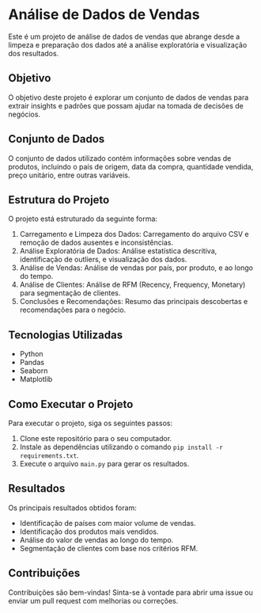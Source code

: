 # Análise de Dados de Vendas

Este é um projeto de análise de dados de vendas que abrange desde a limpeza e preparação dos dados até a análise exploratória e visualização dos resultados.

## Objetivo

O objetivo deste projeto é explorar um conjunto de dados de vendas para extrair insights e padrões que possam ajudar na tomada de decisões de negócios.

## Conjunto de Dados

O conjunto de dados utilizado contém informações sobre vendas de produtos, incluindo o país de origem, data da compra, quantidade vendida, preço unitário, entre outras variáveis.

## Estrutura do Projeto

O projeto está estruturado da seguinte forma:

1. Carregamento e Limpeza dos Dados: Carregamento do arquivo CSV e remoção de dados ausentes e inconsistências.
2. Análise Exploratória de Dados: Análise estatística descritiva, identificação de outliers, e visualização dos dados.
3. Análise de Vendas: Análise de vendas por país, por produto, e ao longo do tempo.
4. Análise de Clientes: Análise de RFM (Recency, Frequency, Monetary) para segmentação de clientes.
5. Conclusões e Recomendações: Resumo das principais descobertas e recomendações para o negócio.

## Tecnologias Utilizadas

- Python
- Pandas
- Seaborn
- Matplotlib

## Como Executar o Projeto

Para executar o projeto, siga os seguintes passos:

1. Clone este repositório para o seu computador.
2. Instale as dependências utilizando o comando `pip install -r requirements.txt`.
3. Execute o arquivo `main.py` para gerar os resultados.

## Resultados

Os principais resultados obtidos foram:

- Identificação de países com maior volume de vendas.
- Identificação dos produtos mais vendidos.
- Análise do valor de vendas ao longo do tempo.
- Segmentação de clientes com base nos critérios RFM.

## Contribuições

Contribuições são bem-vindas! Sinta-se à vontade para abrir uma issue ou enviar um pull request com melhorias ou correções.

